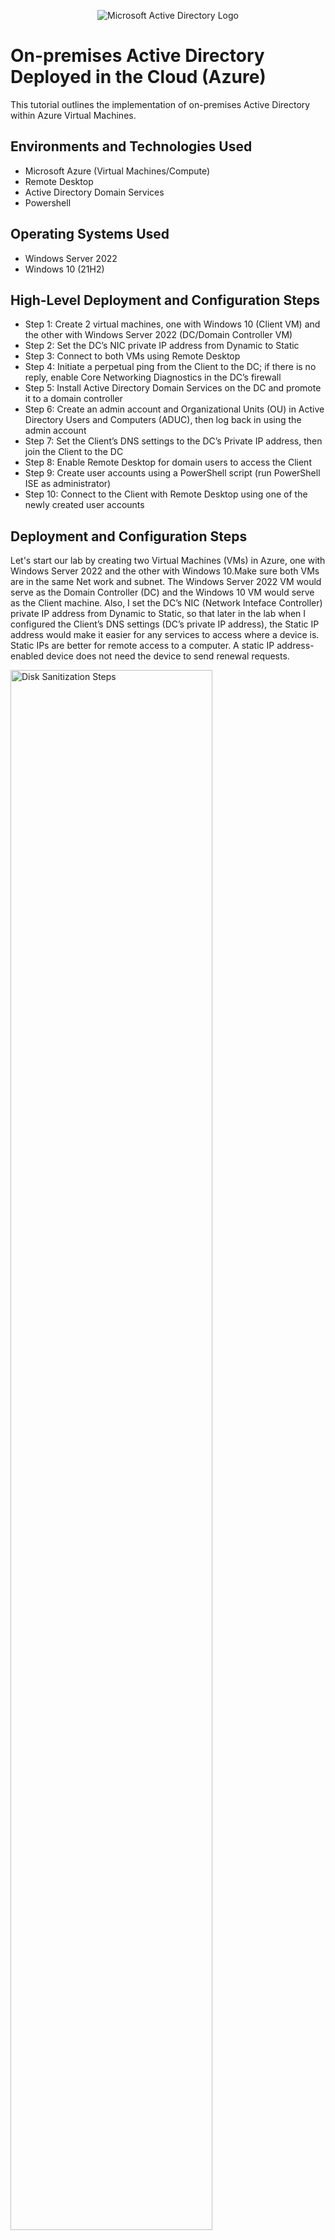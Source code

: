 <p align="center">
<img src="https://i.imgur.com/pU5A58S.png" alt="Microsoft Active Directory Logo"/>
</p>

<h1>On-premises Active Directory Deployed in the Cloud (Azure)</h1>
This tutorial outlines the implementation of on-premises Active Directory within Azure Virtual Machines.<br />


<h2>Environments and Technologies Used</h2>

- Microsoft Azure (Virtual Machines/Compute)
- Remote Desktop
- Active Directory Domain Services
- Powershell

<h2>Operating Systems Used </h2>

- Windows Server 2022
- Windows 10 (21H2)

<h2>High-Level Deployment and Configuration Steps</h2>

- Step 1: Create 2 virtual machines, one with Windows 10 (Client VM) and the other with Windows Server 2022 (DC/Domain Controller VM)
- Step 2: Set the DC’s NIC private IP address from Dynamic to Static
- Step 3: Connect to both VMs using Remote Desktop
- Step 4: Initiate a perpetual ping from the Client to the DC; if there is no reply, enable Core Networking Diagnostics in the DC’s firewall
- Step 5: Install Active Directory Domain Services on the DC and promote it to a domain controller
- Step 6: Create an admin account and Organizational Units (OU) in Active Directory Users and Computers (ADUC), then log back in using the admin account
- Step 7: Set the Client’s DNS settings to the DC’s Private IP address, then join the Client to the DC
- Step 8: Enable Remote Desktop for domain users to access the Client
- Step 9: Create user accounts using a PowerShell script (run PowerShell ISE as administrator)
- Step 10: Connect to the Client with Remote Desktop using one of the newly created user accounts

<h2>Deployment and Configuration Steps</h2>

Let's start our lab by creating two Virtual Machines (VMs) in Azure, one with Windows Server 2022 and the other with Windows 10.Make sure both VMs are in the same Net work and subnet. The Windows Server 2022 VM would serve as the Domain Controller (DC) and the Windows 10 VM would serve as the Client machine. Also, I set the DC’s NIC (Network Inteface Controller) private IP address from Dynamic to Static, so that later in the lab when I configured the Client’s DNS settings (DC’s private IP address), the Static IP address would make it easier for any services to access where a device is. Static IPs are better for remote access to a computer. A static IP address-enabled device does not need the device to send renewal requests.
<p>
<img src="https://i.imgur.com/xMWxaSv.png" height="80%" width="80%" alt="Disk Sanitization Steps"/>
<br />
<p>
After connecting to both VMs using Remote Desktop, to ensure connectivity I initiated a perpetual ping from the Client to the DC. The requests were timing out, so I opened Windows Defender Firewall in the DC and enabled Core Networking Diagnostics (ICMPv4 protocol). This allowed the DC to reply to the requests as shown in the command-line interface (CLI).
</p>
<img src="https://i.imgur.com/dnYvUTl.png" height="80%" width="80%" alt="Disk Sanitization Steps"/>
</p>
<img src="https://i.imgur.com/8SRk3AF.png" height="80%" width="80%" alt="Disk Sanitization Steps"/>

<p>
Now we will log back into DC-1 to install Active Directory Domain Services (AD DS) from the Server Manager Dashboard. Once AD DS was installed, I Promoted the VM to Domain Controller so that it could manage devices and accounts on the domain. I setup a new forest as "mydomain.com" afterwards restart then log back into DC-1 as user: "mydomain.com\labuser". If you performed the steps properly you should be able to run AD Users & Computers as shown below.
<p>
<img src="https://i.imgur.com/v7QHRGf.png" height="80%" width="80%" alt="Disk Sanitization Steps"/>
</p> 
<img src="https://i.imgur.com/FlamLHS.png" height="80%" width="80%" alt="Disk Sanitization Steps"/>
</p> 
<p>
Active Directory is all set up! Let's create two(2) Organizational Units (OU) named _ADMINS and _EMPLOYEES. Now, let's create a new User "Jane Doe" as an Administrator with the username: Jane_admin and add her as a member of Domain Admins Security Group. Logged out from the default account we were in and logged back in as jane.
</p> 
<img src="https://i.imgur.com/5GUzjzt.png" height="80%" width="80%" alt="Disk Sanitization Steps"/>
</p>

In order to cintinue setting up my domain, I will join Client-1 to the domain (mydomain.com).From the azure portal we will change client-1's DNS settings to the DC's Private IP address. After you do that restart Client-1 from within the Azure portal. Our picture below shows verification that client-1 is on the DC-1 DNS.


Now we will set up remote desktop for non-administrative users on Client-1. We have to log into Client-1 as an admin and open system properties. Click on "Remote Desktop", allow "domain users" access to remote desktop. Enabling this for Domain Users would allow for any user accounts in the domain to be able to log into Client-1 as a normal user.
</p>
<img src="https://i.imgur.com/fZ2gcOV.png" height="80%" width="80%" alt="Disk Sanitization Steps"/>
<br /> 
</p>
Finally, to verify that noraml users can RDP into Client-1, I will use a Powershell script to generate 10,000 (Thousands) of users into the domain. After the users are created we will randomly select one and RDP into Client-1.
</p>
<img src="https://i.imgur.com/QBffW1K.png" height="80%" width="80%" alt="Disk Sanitization Steps"/>
</p>
<img src="https://i.imgur.com/Utf0x7S.png" height="80%" width="80%" alt="Disk Sanitization Steps"/>
</p>

<h3>Bonus Step: How to unlock users' accounts and reset passwords</h3>
In order to unlock a user's account, right click the user account and click "Properties." 
Click on "Unlock Account." You can also right click the user account and "Reset Password..."

<p>
<img src="https://i.imgur.com/HTcYBBU.png" height="80%" width="80%" alt="49"/>
</p>

<p>
<img src="https://i.imgur.com/lNfDusu.png" height="80%" width="80%" alt="50"/>
</p>

<p>
<img src="https://i.imgur.com/HrMlyi7.png" height="80%" width="80%" alt="51"/>
</p>
